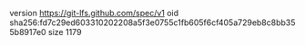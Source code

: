 version https://git-lfs.github.com/spec/v1
oid sha256:fd7c29ed603310202208a5f3e0755c1fb605f6cf405a729eb8c8bb355b8917e0
size 1179
